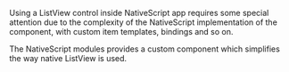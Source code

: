 Using a ListView control inside NativeScript app requires some special attention due to the complexity of the NativeScript implementation of the component, with custom item templates, bindings and so on. 

The NativeScript modules provides a custom component which simplifies the way native ListView is used. 


<snippet id='require-list-view'/>
